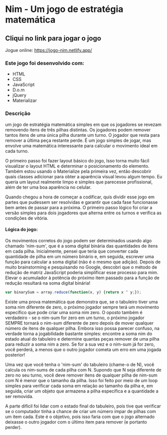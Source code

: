 # Nim - Um jogo de estratégia matemática
## Cliqui no link para jogar o jogo
Jogue online: https://jogo-nim.netlify.app/

### Este jogo foi desenvolvido com:
* HTML
* CSS
* JavaScript
* D.o.m
* jQuery
* Materializar

### Descrição

 um jogo de estratégia matemática simples em que os jogadores se revezam removendo itens de três pilhas distintas. Os jogadores podem remover tantos itens de uma única pilha durante um turno. O jogador que resta para remover a última peça restante perde. É um jogo simples de jogar, mas envolve uma matemática interessante para calcular o movimento ideal em cada turno.

O primeiro passo foi fazer  layout básico do jogo,  Isso torna muito fácil visualizar o layout HTML e determinar o posicionamento do elemento. Também estou usando o Materialize pela primeira vez, então descobrir quais classes adicionar para obter a aparência visual levou algum tempo. Eu queria um layout realmente limpo e simples que parecesse profissional, além de ter uma boa aparência no celular.

Quando chegou a hora de começar a codificar, quis dividir esse jogo em partes que pudessem ser resolvidas e garantir que cada fase funcionasse bem antes de passar para a próxima. O primeiro passo lógico foi criar a versão simples para dois jogadores que alterna entre os turnos e verifica as condições de vitória. 


#### Lógica do jogo:

Os movimentos corretos do jogo podem ser determinados usando algo chamado 'nim-sum', que é a soma digital binária das quantidades de itens em cada pilha. Inicialmente, pensei que teria que converter cada quantidade de pilha em um número binário e, em seguida, escrever uma função para calcular a soma digital (não é o mesmo que adição). Depois de muito brainstorming e pesquisando no Google, descobri que o método de redução de matriz JavaScript poderia simplificar esse processo para mim. Elevar o acumulador à potência do próximo item passado para a função de redução resultará na soma digital binária!

```javascript
var binarySum = array.reduce(function(x, y) {return x ^ y;});
```

Existe uma prova matemática que demonstra que, se o tabuleiro tiver uma soma nim diferente de zero, o próximo jogador sempre terá um movimento específico que pode criar uma soma nim zero. O oposto também é verdadeiro - se o nim-sum for zero em um turno, o próximo jogador SEMPRE tornará o nim-sum diferente de zero depois de mover qualquer número de itens de qualquer pilha. Embora isso possa parecer confuso, na verdade torna a jogabilidade bastante simples: encontre a soma nim do estado atual do tabuleiro e determine quantas peças remover de uma pilha para reduzir a soma nim a zero. Se for a sua vez e o nim-sum já for zero, você perderá, a menos que o outro jogador cometa um erro em uma jogada posterior!

Uma vez que você tenha o 'nim-sum' do tabuleiro (chame-o de N), você calcula os nim-sums de cada pilha com N. Supondo que N seja diferente de zero no seu turno, você deve remover itens de qualquer pilha de nim-sum com N é menor que o tamanho da pilha. Isso foi feito por meio de um loop simples para verificar cada soma em relação ao tamanho da pilha e, em seguida, criar um objeto que armazena a pilha específica e a quantidade a ser removida.

A parte difícil foi lidar com o estado final do tabuleiro, pois tive que verificar se o computador tinha a chance de criar um número ímpar de pilhas com um item cada. Este é o objetivo, pois isso faria com que o jogo alternado deixasse o outro jogador com o último item para remover (e portanto perder).
